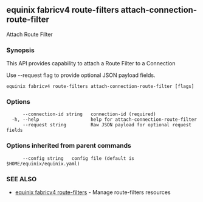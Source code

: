 ## equinix fabricv4 route-filters attach-connection-route-filter

Attach Route Filter

### Synopsis

This API provides capability to attach a Route Filter to a Connection

Use --request flag to provide optional JSON payload fields.

```
equinix fabricv4 route-filters attach-connection-route-filter [flags]
```

### Options

```
      --connection-id string   connection-id (required)
  -h, --help                   help for attach-connection-route-filter
      --request string         Raw JSON payload for optional request fields
```

### Options inherited from parent commands

```
      --config string   config file (default is $HOME/equinix/equinix.yaml)
```

### SEE ALSO

* [equinix fabricv4 route-filters](equinix_fabricv4_route-filters.md)	 - Manage route-filters resources

